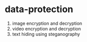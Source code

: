 # data-protection
1. image encryption and decryption
2. video encryption and decryption
3. text hiding using steganography
